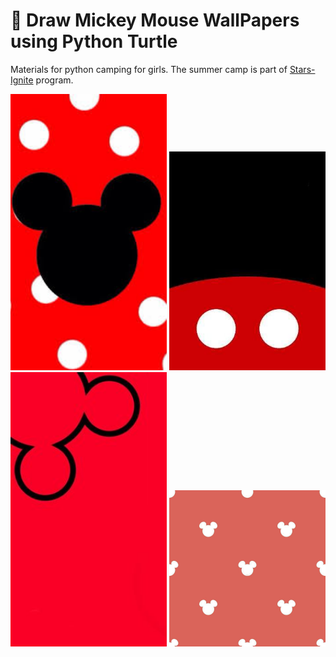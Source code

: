 # :turtle: Draw Mickey Mouse WallPapers using Python Turtle

Materials for python camping for girls.
The summer camp is part of [Stars-Ignite](https://www.starscomputingcorps.org/programs/) program.

<img src='https://github.com/haohaiting/Stars-Ignite/blob/master/draw_mickey/mickey01.jpg' width='250'/>
<img src='https://github.com/haohaiting/Stars-Ignite/blob/master/draw_mickey/mickey02.jpg' width='250'/>
<img src='https://github.com/haohaiting/Stars-Ignite/blob/master/draw_mickey/mickey03.jpg' width='250'/>
<img src='https://github.com/haohaiting/Stars-Ignite/blob/master/draw_mickey/mickey04.jpg' width='250'/>
